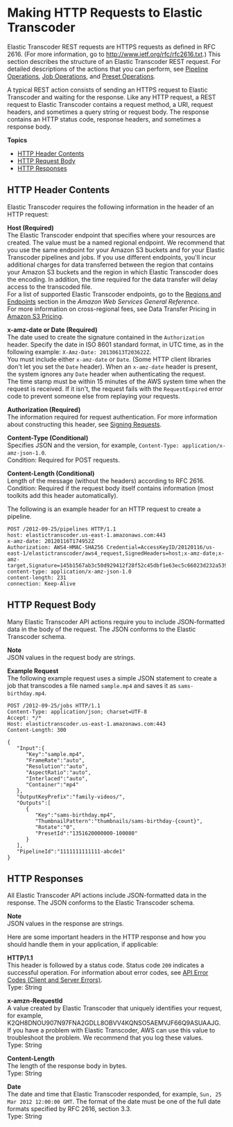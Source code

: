 # Making HTTP Requests to Elastic Transcoder<a name="making-http-requests"></a>

Elastic Transcoder REST requests are HTTPS requests as defined in RFC 2616\. \(For more information, go to [http://www\.ietf\.org/rfc/rfc2616\.txt](http://www.ietf.org/rfc/rfc2616.txt)\.\) This section describes the structure of an Elastic Transcoder REST request\. For detailed descriptions of the actions that you can perform, see [Pipeline Operations](operations-pipelines.md), [Job Operations](operations-jobs.md), and [Preset Operations](operations-presets.md)\.

A typical REST action consists of sending an HTTPS request to Elastic Transcoder and waiting for the response\. Like any HTTP request, a REST request to Elastic Transcoder contains a request method, a URI, request headers, and sometimes a query string or request body\. The response contains an HTTP status code, response headers, and sometimes a response body\.

**Topics**
+ [HTTP Header Contents](#http-request-header)
+ [HTTP Request Body](#http-request-body)
+ [HTTP Responses](#http-response-header)

## HTTP Header Contents<a name="http-request-header"></a>

Elastic Transcoder requires the following information in the header of an HTTP request:

**Host \(Required\)**  
The Elastic Transcoder endpoint that specifies where your resources are created\. The value must be a named regional endpoint\. We recommend that you use the same endpoint for your Amazon S3 buckets and for your Elastic Transcoder pipelines and jobs\. If you use different endpoints, you'll incur additional charges for data transferred between the region that contains your Amazon S3 buckets and the region in which Elastic Transcoder does the encoding\. In addition, the time required for the data transfer will delay access to the transcoded file\.  
For a list of supported Elastic Transcoder endpoints, go to the [Regions and Endpoints](https://docs.aws.amazon.com/general/latest/gr/rande.html#elastictranscoder_region) section in the *Amazon Web Services General Reference*\.  
For more information on cross\-regional fees, see Data Transfer Pricing in [Amazon S3 Pricing](http://aws.amazon.com/s3/pricing/)\.

**x\-amz\-date or Date \(Required\)**  
The date used to create the signature contained in the `Authorization` header\. Specify the date in ISO 8601 standard format, in UTC time, as in the following example: `X-Amz-Date: 20130613T203622Z`\.  
You must include either `x-amz-date` or `Date`\. \(Some HTTP client libraries don't let you set the `Date` header\)\. When an `x-amz-date` header is present, the system ignores any `Date` header when authenticating the request\.  
The time stamp must be within 15 minutes of the AWS system time when the request is received\. If it isn't, the request fails with the `RequestExpired` error code to prevent someone else from replaying your requests\. 

**Authorization \(Required\)**  
The information required for request authentication\. For more information about constructing this header, see [Signing Requests](signing-requests.md)\.

**Content\-Type \(Conditional\)**  
Specifies JSON and the version, for example, `Content-Type: application/x-amz-json-1.0`\.  
Condition: Required for POST requests\.

**Content\-Length \(Conditional\)**  
Length of the message \(without the headers\) according to RFC 2616\.  
Condition: Required if the request body itself contains information \(most toolkits add this header automatically\)\.

The following is an example header for an HTTP request to create a pipeline\.

```
POST /2012-09-25/pipelines HTTP/1.1
host: elastictranscoder.us-east-1.amazonaws.com:443
x-amz-date: 20120116T174952Z
Authorization: AWS4-HMAC-SHA256 Credential=AccessKeyID/20120116/us-east-1/elastictranscoder/aws4_request,SignedHeaders=host;x-amz-date;x-amz-target,Signature=145b1567ab3c50d929412f28f52c45dbf1e63ec5c66023d232a539a4afd11fd9
content-type: application/x-amz-json-1.0
content-length: 231
connection: Keep-Alive
```

## HTTP Request Body<a name="http-request-body"></a>

Many Elastic Transcoder API actions require you to include JSON\-formatted data in the body of the request\. The JSON conforms to the Elastic Transcoder schema\.

**Note**  
JSON values in the request body are strings\. 

**Example Request**  
The following example request uses a simple JSON statement to create a job that transcodes a file named `sample.mp4` and saves it as `sams-birthday.mp4`\.  

```
POST /2012-09-25/jobs HTTP/1.1
Content-Type: application/json; charset=UTF-8
Accept: */*
Host: elastictranscoder.us-east-1.amazonaws.com:443
Content-Length: 300
 
{
   "Input":{
      "Key":"sample.mp4",
      "FrameRate":"auto",
      "Resolution":"auto",
      "AspectRatio":"auto",
      "Interlaced":"auto",
      "Container":"mp4"
   },
   "OutputKeyPrefix":"family-videos/",
   "Outputs":[
      {
         "Key":"sams-birthday.mp4",
         "ThumbnailPattern":"thumbnails/sams-birthday-{count}",
         "Rotate":"0",
         "PresetId":"1351620000000-100080"
      }
   ],
   "PipelineId":"1111111111111-abcde1"
}
```

## HTTP Responses<a name="http-response-header"></a>

All Elastic Transcoder API actions include JSON\-formatted data in the response\. The JSON conforms to the Elastic Transcoder schema\.

**Note**  
JSON values in the response are strings\. 

Here are some important headers in the HTTP response and how you should handle them in your application, if applicable:

**HTTP/1\.1**  
This header is followed by a status code\. Status code `200` indicates a successful operation\. For information about error codes, see [API Error Codes \(Client and Server Errors\)](error-handling.md#api-error-codes)\.  
Type: String

**x\-amzn\-RequestId**  
A value created by Elastic Transcoder that uniquely identifies your request, for example, K2QH8DNOU907N97FNA2GDLL8OBVV4KQNSO5AEMVJF66Q9ASUAAJG\. If you have a problem with Elastic Transcoder, AWS can use this value to troubleshoot the problem\. We recommend that you log these values\.  
Type: String

**Content\-Length**  
The length of the response body in bytes\.  
Type: String

**Date**  
The date and time that Elastic Transcoder responded, for example, `Sun, 25 Mar 2012 12:00:00 GMT`\. The format of the date must be one of the full date formats specified by RFC 2616, section 3\.3\.   
Type: String